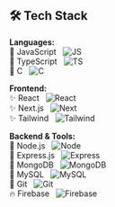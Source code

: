 ## 🛠️ Tech Stack

**Languages:**  
🌟 JavaScript &nbsp; ![JS](https://img.shields.io/badge/-F7DF1E?logo=javascript&logoColor=black&label=JavaScript)  
🌟 TypeScript &nbsp; ![TS](https://img.shields.io/badge/-3178C6?logo=typescript&logoColor=white&label=TypeScript)  
🌟 C &nbsp; ![C](https://img.shields.io/badge/-00599C?logo=c&logoColor=white&label=C)

**Frontend:**  
✨ React &nbsp; ![React](https://img.shields.io/badge/-20232A?logo=react&logoColor=61DAFB&label=React)  
✨ Next.js &nbsp; ![Next](https://img.shields.io/badge/-000000?logo=next.js&logoColor=white&label=Next.js)  
✨ Tailwind &nbsp; ![Tailwind](https://img.shields.io/badge/-38B2AC?logo=tailwind-css&logoColor=white&label=TailwindCSS)

**Backend & Tools:**  
🚀 Node.js &nbsp; ![Node](https://img.shields.io/badge/-339933?logo=node.js&logoColor=white&label=Node.js)  
🚀 Express.js &nbsp; ![Express](https://img.shields.io/badge/-000000?logo=express&logoColor=white&label=Express.js)  
🚀 MongoDB &nbsp; ![MongoDB](https://img.shields.io/badge/-47A248?logo=mongodb&logoColor=white&label=MongoDB)  
🚀 MySQL &nbsp; ![MySQL](https://img.shields.io/badge/-4479A1?logo=mysql&logoColor=white&label=MySQL)  
🔧 Git &nbsp; ![Git](https://img.shields.io/badge/-F05032?logo=git&logoColor=white&label=Git)  
🔥 Firebase &nbsp; ![Firebase](https://img.shields.io/badge/-FFCA28?logo=firebase&logoColor=black&label=Firebase)
